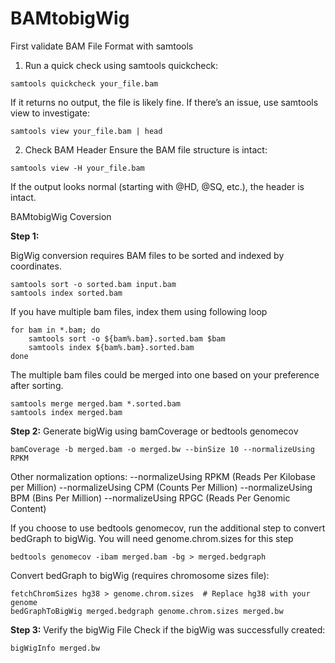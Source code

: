 # BAMtobigWig

First validate BAM File Format with samtools
1. Run a quick check using samtools quickcheck:

```
samtools quickcheck your_file.bam
```
If it returns no output, the file is likely fine. If there’s an issue, use samtools view to investigate:

```
samtools view your_file.bam | head
```

2. Check BAM Header
Ensure the BAM file structure is intact:

```
samtools view -H your_file.bam
```

If the output looks normal (starting with @HD, @SQ, etc.), the header is intact.


BAMtobigWig Coversion

**Step 1:**

BigWig conversion requires BAM files to be sorted and indexed by coordinates.

```
samtools sort -o sorted.bam input.bam
samtools index sorted.bam
```
If you have multiple bam files, index them using following loop
```
for bam in *.bam; do
    samtools sort -o ${bam%.bam}.sorted.bam $bam
    samtools index ${bam%.bam}.sorted.bam
done
```

The multiple bam  files could be merged into one based on your preference after sorting.
```
samtools merge merged.bam *.sorted.bam
samtools index merged.bam
```

**Step 2:**
Generate bigWig using bamCoverage or bedtools genomecov
```
bamCoverage -b merged.bam -o merged.bw --binSize 10 --normalizeUsing RPKM
```
Other normalization options:
--normalizeUsing RPKM (Reads Per Kilobase per Million)
--normalizeUsing CPM (Counts Per Million)
--normalizeUsing BPM (Bins Per Million)
--normalizeUsing RPGC (Reads Per Genomic Content)

If you choose to use bedtools genomecov, run the additional step to convert bedGraph to bigWig.
You will need genome.chrom.sizes for this step
```
bedtools genomecov -ibam merged.bam -bg > merged.bedgraph
```
Convert bedGraph to bigWig (requires chromosome sizes file):
```
fetchChromSizes hg38 > genome.chrom.sizes  # Replace hg38 with your genome
bedGraphToBigWig merged.bedgraph genome.chrom.sizes merged.bw
```

**Step 3:** 
Verify the bigWig File
Check if the bigWig was successfully created:

```
bigWigInfo merged.bw
```
